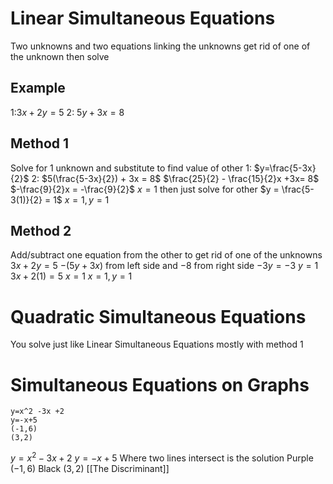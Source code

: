 # Linear Simultaneous Equations
Two unknowns and two equations linking the unknowns
get rid of one of the unknown then solve
## Example
1:$3x + 2y =5$     2: $5y+3x=8$
## Method 1
Solve for 1 unknown and substitute to find value of other
1:
$y=\frac{5-3x}{2}$
2:
$5(\frac{5-3x}{2}) + 3x = 8$
$\frac{25}{2} - \frac{15}{2}x +3x= 8$
$-\frac{9}{2}x = -\frac{9}{2}$
$x = 1$
then just solve for other
$y = \frac{5-3(1)}{2} = 1$
$x=1,y=1$
## Method 2
Add/subtract one equation from the other to get rid of one of the unknowns
$3x+2y=5$
$-(5y+3x)$ from left side and $-8$ from right side
$-3y = -3$
$y=1$
$3x+2(1)=5$
$x=1$
$x=1,y=1$
# Quadratic Simultaneous Equations
You solve just like Linear Simultaneous Equations mostly with method 1
# Simultaneous Equations on Graphs
```desmos-graph
y=x^2 -3x +2
y=-x+5
(-1,6)
(3,2)
```
$y=x^2 -3x +2$
$y=-x+5$
Where two lines intersect is the solution
Purple $(-1,6)$
Black $(3,2)$
[[The Discriminant]]